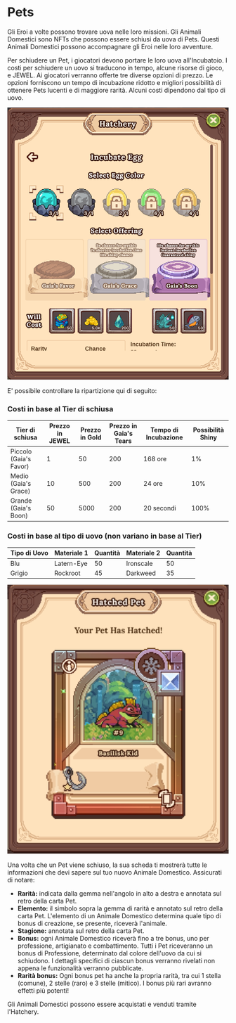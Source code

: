 # Pets

Gli Eroi a volte possono trovare uova nelle loro missioni. Gli Animali Domestici sono NFTs che possono essere schiusi da uova di Pets. Questi Animali Domestici possono accompagnare gli Eroi nelle loro avventure.

Per schiudere un Pet, i giocatori devono portare le loro uova all'Incubatoio. I costi per schiudere un uovo si traducono in tempo, alcune risorse di gioco, e JEWEL. Ai giocatori verranno offerte tre diverse opzioni di prezzo. Le opzioni forniscono un tempo di incubazione ridotto e migliori possibilità di ottenere Pets lucenti e di maggiore rarità. Alcuni costi dipendono dal tipo di uovo.

![](<../../../.gitbook/assets/image (8) (1) (1).png>)

E' possibile controllare la ripartizione qui di seguito:

### Costi in base al Tier di schiusa

| Tier di schiusa        | Prezzo in JEWEL | Prezzo in Gold | Prezzo in Gaia's Tears  | Tempo di Incubazione | Possibilità Shiny |
| ---------------------- | --------------- | -------------- | ----------------------- | -------------------- | ----------------- |
| Piccolo (Gaia's Favor) | 1               | 50             | 200                     | 168 ore              | 1%                |
| Medio (Gaia's Grace)   | 10              | 500            | 200                     | 24 ore               | 10%               |
| Grande (Gaia's Boon)   | 50              | 5000           | 200                     | 20 secondi           | 100%              |

### Costi in base al tipo di uovo (non variano in base al Tier)

| Tipo di Uovo | Materiale 1 | Quantità | Materiale 2  | Quantità |
| ------------ | ----------- | -------- | ------------ | -------- |
| Blu          | Latern-Eye  | 50       | Ironscale    | 50       |
| Grigio       | Rockroot    | 45       | Darkweed     | 35       |

![](<../../../.gitbook/assets/image (1) (2) (1).png>)

Una volta che un Pet viene schiuso, la sua scheda ti mostrerà tutte le informazioni che devi sapere sul tuo nuovo Animale Domestico. Assicurati di notare:

* **Rarità:** indicata dalla gemma nell'angolo in alto a destra e annotata sul retro della carta Pet.
* **Elemento:** il simbolo sopra la gemma di rarità e annotato sul retro della carta Pet. L'elemento di un Animale Domestico determina quale tipo di bonus di creazione, se presente, riceverà l'animale.
* **Stagione:** annotata sul retro della carta Pet.
* **Bonus:** ogni Animale Domestico riceverà fino a tre bonus, uno per professione, artigianato e combattimento. Tutti i Pet riceveranno un bonus di Professione, determinato dal colore dell'uovo da cui si schiudono. I dettagli specifici di ciascun bonus verranno rivelati non appena le funzionalità verranno pubblicate.
* **Rarità bonus:** Ogni bonus pet ha anche la propria rarità, tra cui 1 stella (comune), 2 stelle (raro) e 3 stelle (mitico). I bonus più rari avranno effetti più potenti!

Gli Animali Domestici possono essere acquistati e venduti tramite l'Hatchery.

